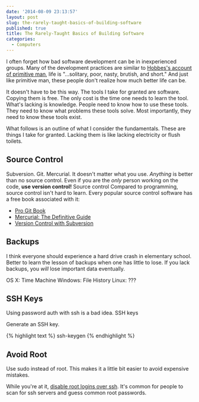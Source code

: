 ```yaml
---
date: '2014-08-09 23:13:57'
layout: post
slug: the-rarely-taught-basics-of-building-software
published: true
title: The Rarely-Taught Basics of Building Software
categories:
  - Computers
---
```


I often forget how bad software development can be in inexperienced groups. Many of the development practices are similar to [Hobbes's account of primitive man](http://en.wikisource.org/wiki/Leviathan/The_First_Part#Chapter_XIII:_Of_the_Natural_Condition_of_Mankind_as_Concerning_Their_Felicity_and_Misery), life is "...solitary, poor, nasty, brutish, and short." And just like primitive man, these people don't realize how much better life can be.

It doesn't have to be this way. The tools I take for granted are software. Copying them is free. The only cost is the time one needs to learn the tool. What's lacking is knowledge. People need to know how to use these tools. They need to know what problems these tools solve. Most importantly, they need to know these tools exist.

What follows is an outline of what I consider the fundamentals. These are things I take for granted. Lacking them is like lacking electricity or flush toilets.

## Source Control

Subversion. Git. Mercurial. It doesn't matter what you use. *Anything* is better than no source control. Even if you are the *only* person working on the code, **use version control!** Source control  Compared to programming, source control isn't hard to learn. Every popular source control software has a free book associated with it:

* [Pro Git Book](http://www.git-scm.com/book)
* [Mercurial: The Definitive Guide](http://hgbook.red-bean.com/)
* [Version Control with Subversion](http://svnbook.red-bean.com/)


## Backups

I think everyone should experience a hard drive crash in elementary school. Better to learn the lesson of backups when one has little to lose. If you lack backups, you *will* lose important data eventually. 

OS X: Time Machine
Windows: File History
Linux: ???


## SSH Keys

Using password auth with ssh is a bad idea. SSH keys 

Generate an SSH key.

{% highlight text %}
ssh-keygen
{% endhighlight %}


## Avoid Root

Use sudo instead of root. This makes it a little bit easier to avoid expensive mistakes.

While you're at it, [disable root logins over ssh](). It's common for people to scan for ssh servers and guess common root passwords.


